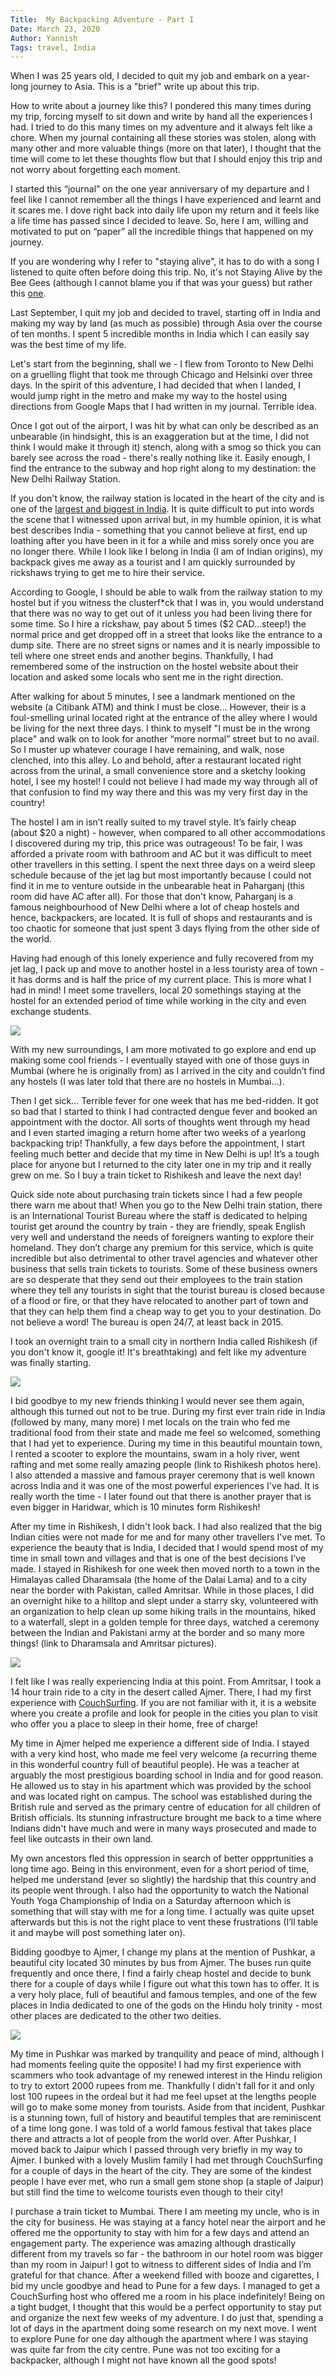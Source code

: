 ```yaml
---
Title:  My Backpacking Adventure - Part I
Date: March 23, 2020
Author: Yannish
Tags: travel, India
---
```

When I was 25 years old, I decided to quit my job and embark on a year-long journey to Asia. This is a "brief" write up about this trip.

How to write about a journey like this? I pondered this many times during my trip, forcing myself to sit down and write by hand all the experiences I had. I tried to do this many times on my adventure and it always felt like a chore. When my journal containing all these stories was stolen, along with many other and more valuable things (more on that later), I thought that the time will come to let these thoughts flow but that I should enjoy this trip and not worry about forgetting each moment.

I started this “journal” on the one year anniversary of my departure and I feel like I cannot remember all the things I have experienced and learnt and it scares me. I dove right back into daily life upon my return and it feels like a life time has passed since I decided to leave. So, here I am, willing and motivated to put on “paper” all the incredible things that happened on my journey.

If you are wondering why I refer to "staying alive", it has to do with a song I listened to quite often before doing this trip. No, it's not Staying Alive by the Bee Gees (although I cannot blame you if that was your guess) but rather this [one](https://www.youtube.com/watch?v=NucJk8TxyRg).

Last September, I quit my job and decided to travel, starting off in India and making my way by land (as much as possible) through Asia over the course of ten months. I spent 5 incredible months in India which I can easily say was the best time of my life.

Let's start from the beginning, shall we - I flew from Toronto to New Delhi on a gruelling flight that took me through Chicago and Helsinki over three days. In the spirit of this adventure, I had decided that when I landed, I would jump right in the metro and make my way to the hostel using directions from Google Maps that I had written in my journal. Terrible idea.

Once I got out of the airport, I was hit by what can only be described as an unbearable (in hindsight, this is an exaggeration but at the time, I did not think I would make it through it) stench, along with a smog so thick you can barely see across the road - there's really nothing like it. Easily enough, I find the entrance to the subway and hop right along to my destination: the New Delhi Railway Station. 

If you don't know, the railway station is located in the heart of the city and is one of the [largest and biggest in India](https://en.wikipedia.org/wiki/New_Delhi_railway_station). It is quite difficult to put into words the scene that I witnessed upon arrival but, in my humble opinion, it is what best describes India - something that you cannot believe at first, end up loathing after you have been in it for a while and miss sorely once you are no longer there. While I look like I belong in India (I am of Indian origins), my backpack gives me away as a tourist and I am quickly surrounded by rickshaws trying to get me to hire their service. 

According to Google, I should be able to walk from the railway station to my hostel but if you witness the clusterf*ck that I was in, you would understand that there was no way to get out of it unless you had been living there for some time. So I hire a rickshaw, pay about 5 times ($2 CAD…steep!) the normal price and get dropped off in a street that looks like the entrance to a dump site. There are no street signs or names and it is nearly impossible to tell where one street ends and another begins. Thankfully, I had remembered some of the instruction on the hostel website about their location and asked some locals who sent me in the right direction. 

After walking for about 5 minutes, I see a landmark mentioned on the website (a Citibank ATM) and think I must be close... However, their is a foul-smelling urinal located right at the entrance of the alley where I would be living for the next three days. I think  to myself "I must be in the wrong place" and walk on to look for another “more normal” street but to no avail. So I muster up whatever courage I have remaining, and walk, nose clenched, into this alley. Lo and behold, after a restaurant located right across from the urinal, a small convenience store and a sketchy looking hotel, I see my hostel! I could not believe I had made my way through all of that confusion to find my way there and this was my very first day in the country!

The hostel I am in isn’t really suited to my travel style. It’s fairly cheap (about $20 a night) - however, when compared to all other accommodations I discovered during my trip, this price was outrageous! To be fair, I was afforded a private room with bathroom and AC but it was difficult to meet other travellers in this setting. I spent the next three days on a weird sleep schedule because of the jet lag but most importantly because I could not find it in me to venture outside in the unbearable heat in Paharganj (this room did have AC after all). For those that don't know, Paharganj is a famous neighbourhood of New Delhi where a lot of cheap hostels and hence, backpackers, are located. It is full of shops and restaurants and is too chaotic for someone that just spent 3 days flying from the other side of the world. 

Having had enough of this lonely experience and fully recovered from my jet lag, I pack up and move to another hostel in a less touristy area of town - it has dorms and is half the price of my current place. This is more what I had in mind! I meet some travellers, local 20 somethings staying at the hostel for an extended period of time while working in the city and even exchange students. 

<img src="https://lh3.googleusercontent.com/W0UR1bMe8-ZLkFsz7VZmRNY6tAqxX6E9UGLO_jZkEF1iw6SM33NP5lXY_T0nYZN6fGd8iv4s-47QoYteOTAeangOehU9O5-2NSVOD0Po6e7rZPZlBIJ26DxiUQcfUVBN0J7l5V_Y86o" />

With my new surroundings, I am more motivated to go explore and end up making some cool friends - I eventually stayed with one of those guys in Mumbai (where he is originally from) as I arrived in the city and couldn’t find any hostels (I was later told that there are no hostels in Mumbai…). 

Then I get sick… Terrible fever for one week that has me bed-ridden. It got so bad that I started to think I had contracted dengue fever and booked an appointment with the doctor. All sorts of thoughts went through my head and I even started imaging a return home after two weeks of a yearlong backpacking trip! Thankfully, a few days before the appointment, I start feeling much better and decide that my time in New Delhi is up! It’s a tough place for anyone but I returned to the city later one in my trip and it really grew on me. So I buy a train ticket to Rishikesh and leave the next day!

Quick side note about purchasing train tickets since I had a few people there warn me about that! When you go to the New Delhi train station, there is an International Tourist Bureau where the staff is dedicated to helping tourist get around the country by train - they are friendly, speak English very well and understand the needs of foreigners wanting to explore their homeland. They don’t charge any premium for this service, which is quite incredible but also detrimental to other travel agencies and whatever other business that sells train tickets to tourists. Some of these business owners are so desperate that they send out their employees to the train station where they tell any tourists in sight that the tourist bureau is closed because of a flood or fire, or that they have relocated to another part of town and that they can help them find a cheap way to get you to your destination. Do not believe a word! The bureau is open 24/7, at least back in 2015.

I took an overnight train to a small city in northern India called Rishikesh (if you don't know it, google it! It's breathtaking) and felt like my adventure was finally starting.

<img src="https://lh3.googleusercontent.com/mnwuS3D7K4GDGx5dLaRCnFQhPrbMFJc0qF4xpJTt9XWSsJQOts_rNOCdP_wJIECNGxzHV2hRNcdKyZp1d7P2J0QPeILmGrOeVG6xw9TKAGVkXu3zdCAxpCw-QT2VIMxS9wc7oxlrXQI" />

I bid goodbye to my new friends thinking I would never see them again, although this turned out not to be true. During my first ever train ride in India (followed by many, many more) I met locals on the train who fed me traditional food from their state and made me feel so welcomed, something that I had yet to experience. During my time in this beautiful mountain town, I rented a scooter to explore the mountains, swam in a holy river, went rafting and met some really amazing people (link to Rishikesh photos here). I also attended a massive and famous prayer ceremony that is well known across India and it was one of the most powerful experiences I've had. It is really worth the time - I later found out that there is another prayer that is even bigger in Haridwar, which is 10 minutes form Rishikesh! 

After my time in Rishikesh, I didn't look back. I had also realized that the big Indian cities were not made for me and for many other travellers I've met. To experience the beauty that is India, I decided that I would spend most of my time in small town and villages and that is one of the best decisions I've made. I stayed in Rishikesh for one week then moved north to a town in the Himalayas called Dharamsala (the home of the Dalai Lama) and to a city near the border with Pakistan, called Amritsar. While in those places, I did an overnight hike to a hilltop and slept under a starry sky, volunteered with an organization to help clean up some hiking trails in the mountains, hiked to a waterfall, slept in a golden temple for three days, watched a ceremony between the Indian and Pakistani army at the border and so many more things! (link to Dharamsala and Amritsar pictures).

<img src="https://lh3.googleusercontent.com/jloXr_jG0EN8-z6bvidlwk0xECBuhuSjHz_UJSJMTgSiSXZmKgaYaUtU-UTV3ca-Ay4o6IL_i_67kFUzz8wAnqHb3Zi1KQQB-p1AWYxm1VvXTYp9IwBY8TH0vUr3Rn0qawBiLg2t3T4" />

I felt like I was really experiencing India at this point. From Amritsar, I took a 14 hour train ride to a city in the desert called Ajmer. There, I had my first experience with [CouchSurfing](https://www.couchsurfing.com/). If you are not familiar with it, it is a website where you create a profile and look for people in the cities you plan to visit who offer you a place to sleep in their home, free of charge! 

My time in Ajmer helped me experience a different side of India. I stayed with a very kind host, who made me feel very welcome (a recurring theme in this wonderful country full of beautiful people). He was a teacher at arguably the most prestigious boarding school in India and for good reason. He allowed us to stay in his apartment which was provided by the school and was located right on campus. The school was established during the British rule and served as the primary centre of education for all children of British officials. Its stunning infrastructure brought me back to a time where Indians didn't have much and were in many ways prosecuted and made to feel like outcasts in their own land. 

My own ancestors fled this oppression in search of better oppprtunities a long time ago. Being in this environment, even for a short period of time, helped me understand (ever so slightly) the hardship that this country and its people went through. I also had the opportunity to watch the National Youth Yoga Championship of India on a Saturday afternoon which is something that will stay with me for a long time. I actually was quite upset afterwards but this is not the right place to vent these frustrations (I’ll table it and maybe will post something later on). 

Bidding goodbye to Ajmer, I change my plans at the mention of Pushkar, a beautiful city located 30 minutes by bus from Ajmer. The buses run quite frequently and once there, I find a fairly cheap hostel and decide to bunk there for a couple of days while I figure out what this town has to offer. It is a very holy place, full of beautiful and famous temples, and one of the few places in India dedicated to one of the gods on the Hindu holy trinity - most other places are dedicated to the other two deities.

<img src="https://lh3.googleusercontent.com/gJPfYxIjfCrGJFBg7wJSmd-9xrYLcC8LpVrxVbm9EJkyqm5vUjuuzLigiajfwNW-vLb80DVleZ5C-VpT6ipqN0USvReK5U4g_uOksEQVqeqC-mM2a8ss4kX3IrE9OksWEem8YsKOgOg" />

My time in Pushkar was marked by tranquility and peace of mind, although I had moments feeling quite the opposite! I had my first experience with scammers who took advantage of my renewed interest in the Hindu religion to try to extort 2000 rupees from me. Thankfully I didn't fall for it and only lost 100 rupees in the ordeal but it had me feel upset at the lengths people will go to make some money from tourists. Aside from that incident, Pushkar is a stunning town, full of history and beautiful temples that are reminiscent of a time long gone. I was told of a world famous festival that takes place there and attracts a lot of people from the world over. After Pushkar, I moved back to Jaipur which I passed through very briefly in my way to Ajmer. I bunked with a lovely Muslim family I had met through CouchSurfing for a couple of days in the heart of the city. They are some of the kindest people I have ever met, who run a small gem stone shop (a staple of Jaipur) but still find the time to welcome tourists even though to their city!

I purchase a train ticket to Mumbai. There I am meeting my uncle, who is in the city for business. He was staying at a fancy hotel near the airport and he offered me the opportunity to stay with him for a few days and attend an engagement party. The experience was amazing although drastically different from my travels so far - the bathroom in our hotel room was bigger than my room in Jaipur! I got to witness to different sides of India and I’m grateful for that chance. After a weekend filled with booze and cigarettes, I bid my uncle goodbye and head to Pune for a few days. I managed to get a CouchSurfing host who offered me a room in his place indefinitely! Being on a tight budget, I thought that this would be a perfect opportunity to stay put and organize the next few weeks of my adventure. I do just that, spending a lot of days in the apartment doing some research on my next move. I went to explore Pune for one day although the apartment where I was staying was quite far from the city centre. Pune was not too exciting for a backpacker, although I might not have known all the good spots!